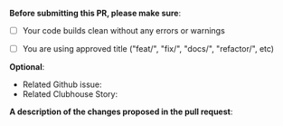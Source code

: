 **Before submitting this PR, please make sure**:
- [ ] Your code builds clean without any errors or warnings
- [ ] You are using approved title ("feat/", "fix/", "docs/", "refactor/", etc)


**Optional**:
- Related Github issue:
- Related Clubhouse Story:


**A description of the changes proposed in the pull request**:
